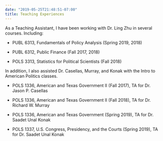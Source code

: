 ```yaml
---
date: "2019-05-25T21:48:51-07:00"
title: Teaching Experiences
---
```


As a Teaching Assistant, I have been working with Dr. Ling Zhu in several courses. Including:

* PUBL 6313, Fundamentals of Policy Analysis (Spring 2019, 2018)

* PUBL 6312, Public Finance (Fall 2017, 2018)

* POLS 3313, Statistics for Political Scientists (Fall 2018)

In addition, I also assisted Dr. Casellas, Murray, and Konak with the Intro to American Politics classes.

* POLS 1336, American and Texas Government II (Fall 2017), TA for Dr. Jason P. Casellas

* POLS 1336, American and Texas Government II (Fall 2018), TA for Dr. Richard W. Murray

* POLS 1336, American and Texas Government (Spring 2019), TA for Dr. Saadet Unal Konak

* POLS 1337, U.S. Congress, Presidency, and the Courts (Spring 2019), TA for Dr. Saadet Unal Konak